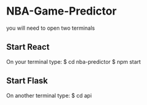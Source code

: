 # NBA-Game-Predictor
you will need to open two terminals

## Start React
On your terminal type: 
$ cd nba-predictor
$ npm start

## Start Flask
On another terminal type:
$ cd api
